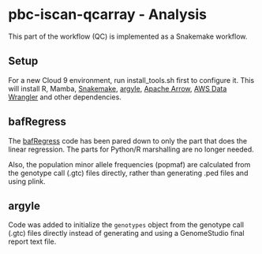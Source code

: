# pbc-iscan-qcarray - Analysis
This part of the workflow (QC) is implemented as a Snakemake workflow.

## Setup
For a new Cloud 9 environment, run install_tools.sh first to configure it. This will install R, Mamba, [Snakemake](https://snakemake.readthedocs.io/), [argyle](https://rdrr.io/github/andrewparkermorgan/argyle/), [Apache Arrow](https://arrow.apache.org/docs/r/index.html), [AWS Data Wrangler](https://aws-data-wrangler.readthedocs.io/) and other dependencies.

## bafRegress
The [bafRegress](https://genome.sph.umich.edu/wiki/BAFRegress) code has been pared down to only the part that does the linear regression. The parts for Python/R marshalling are no longer needed.

Also, the population minor allele frequencies (popmaf) are calculated from the genotype call (.gtc) files directly, rather than generating .ped files and using plink.

## argyle
Code was added to initialize the `genotypes` object from the genotype call (.gtc) files directly instead of generating and using a GenomeStudio final report text file.
